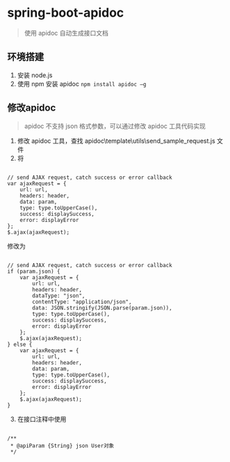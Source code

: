 # spring-boot-apidoc

> 使用 apidoc 自动生成接口文档

## 环境搭建

1. 安装 node.js
2. 使用 npm 安装 apidoc `npm install apidoc –g`

## 修改apidoc

> apidoc 不支持 json 格式参数，可以通过修改 apidoc 工具代码实现

1. 修改 apidoc 工具，查找 apidoc\template\utils\send_sample_request.js 文件
2. 将

```

// send AJAX request, catch success or error callback
var ajaxRequest = {
    url: url,
    headers: header,
    data: param,
    type: type.toUpperCase(),
    success: displaySuccess,
    error: displayError
};
$.ajax(ajaxRequest);

```

修改为

```

// send AJAX request, catch success or error callback
if (param.json) {
	var ajaxRequest = {
		url: url,
        headers: header,
        dataType: "json",
        contentType: "application/json",
        data: JSON.stringify(JSON.parse(param.json)),
        type: type.toUpperCase(),
        success: displaySuccess,
        error: displayError
    };
    $.ajax(ajaxRequest);
} else {
	var ajaxRequest = {
        url: url,
        headers: header,
        data: param,
        type: type.toUpperCase(),
        success: displaySuccess,
        error: displayError
    };
    $.ajax(ajaxRequest);
}

```

3. 在接口注释中使用

```

/**
 * @apiParam {String} json User对象
 */

```
